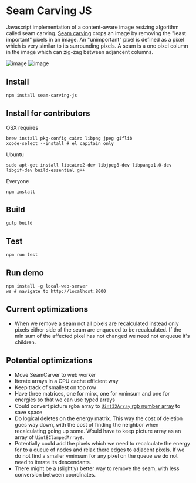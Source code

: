 # Seam Carving JS

Javascript implementation of a content-aware image resizing algorithm called seam carving. <a href="https://en.wikipedia.org/wiki/Seam_carving">Seam carving</a> crops an image by removing the "least important" pixels in an image. An "unimportant" pixel is defined as a pixel which is very similar to its surrounding pixels. A seam is a one pixel column in the image which can zig-zag between adjancent columns.

![image](https://user-images.githubusercontent.com/1690659/64417276-b1e5b480-d090-11e9-82ac-c3cfd79b9a85.png)
![image](https://user-images.githubusercontent.com/1690659/64417322-c2962a80-d090-11e9-8415-ffec76231ea1.png)


## Install

    npm install seam-carving-js

## Install for contributors

OSX requires

    brew install pkg-config cairo libpng jpeg giflib
    xcode-select --install # el capitain only

Ubuntu

    sudo apt-get install libcairo2-dev libjpeg8-dev libpango1.0-dev libgif-dev build-essential g++

Everyone

    npm install

## Build

    gulp build
    
## Test

    npm run test

## Run demo

    npm install -g local-web-server
    ws # navigate to http://localhost:8000

## Current optimizations
- When we remove a seam not all pixels are recalculated instead only pixels either side of the seam are enqueued to be recalculated. If the min sum of the affected pixel has not changed we need not enqueue it's children.

## Potential optimizations

- Move SeamCarver to web worker
- Iterate arrays in a CPU cache efficient way
- Keep track of smallest on top row
- Have three matrices, one for minx, one for vminsum and one for energies so that we can use typed arrays
- Could convert picture rgba array to [`Uint32Array` rgb number array](https://hacks.mozilla.org/2011/12/faster-canvas-pixel-manipulation-with-typed-arrays/) to save space
- Do logical deletes on the energy matrix. This way the cost of deletion goes way down, with the cost of finding the neighbor when recalculating going up some. Would have to keep picture array as an array of `Uint8ClampedArray`s.
- Potentially could add the pixels which we need to recalculate the energy for to a queue of nodes and relax there edges to adjacent pixels. If we do not find a smaller vminsum for any pixel on the queue we do not need to iterate its descendants.
- There might be a (slightly) better way to remove the seam, with less conversion between coordinates.
